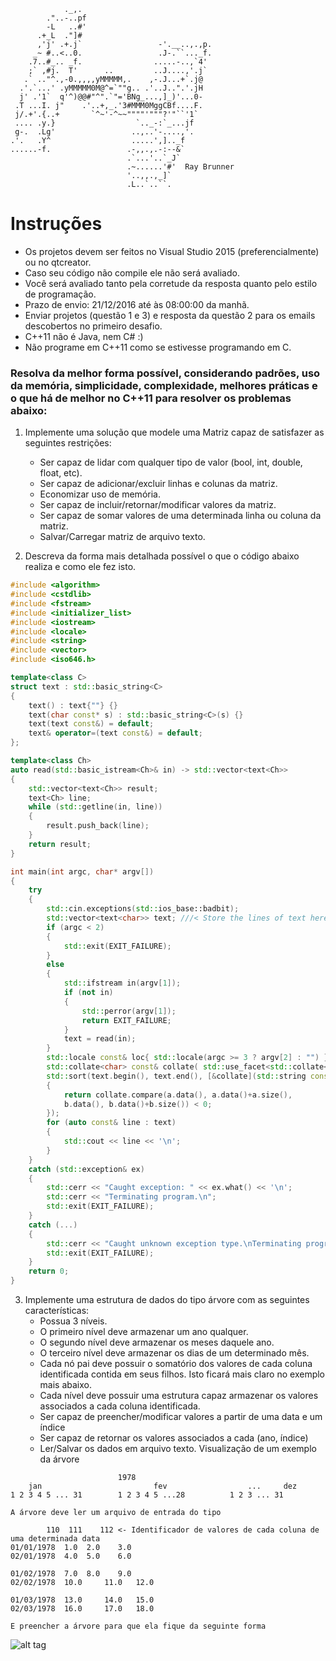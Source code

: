                 ._,.
            ."..-..pf
            -L   ..#'
          .+_L  ."]#
          ,'j' .+.j`                 -'.__..,.,p.
         _~ #..<..0.                 .J-.``..._f.
        .7..#_.. _f.                .....-..,`4'
        ;` ,#j.  T'      ..         ..J....,'.j`
       .` .."^.,-0.,,,,yMMMMM,.    ,-.J...+`.j@
      .'.`...' .yMMMMM0M@^=`""g.. .'..J..".'.jH
      j' .'1`  q'^)@@#"^".`"='BNg_...,]_)'...0-
     .T ...I. j"    .'..+,_.'3#MMM0MggCBf....F.
     j/.+'.{..+       `^~'-^~~""""'"""?'"``'1`
     .... .y.}                  `.._-:`_...jf
     g-.  .Lg'                 ..,..'-....,'.
    .'.   .Y^                  .....',].._f
    ......-f.                 .-,,.,.-:--&`
                              .`...'..`_J`
                              .~......'#'  Ray Brunner
                              '..,,.,_]`
                              .L..`..``.

Instruções
==========
- Os projetos devem ser feitos no Visual Studio 2015 (preferencialmente) ou no qtcreator.
- Caso seu código não compile ele não será avaliado.
- Você será avaliado tanto pela corretude da resposta quanto pelo estilo de programação.
- Prazo de envio: 21/12/2016 até às 08:00:00 da manhã.
- Enviar projetos (questão 1 e 3) e resposta da questão 2 para os emails descobertos no primeiro desafio.
- C++11 não é Java, nem C# :)
- Não programe em C++11 como se estivesse programando em C.

### Resolva da melhor forma possível, considerando padrões, uso da memória, simplicidade, complexidade, melhores práticas e o que há de melhor no C++11 para resolver os problemas abaixo:

1. Implemente uma solução que modele uma Matriz capaz de satisfazer as seguintes restrições:
	* Ser capaz de lidar com qualquer tipo de valor (bool, int, double, float, etc).
	* Ser capaz de adicionar/excluir linhas e colunas da matriz.
	* Economizar uso de memória.
	* Ser capaz de incluir/retornar/modificar valores da matriz.
	* Ser capaz de somar valores de uma determinada linha ou coluna da matriz.
	* Salvar/Carregar matriz de arquivo texto.

2. Descreva da forma mais detalhada possível o que o código abaixo realiza e como ele fez isto.

```C++
#include <algorithm>
#include <cstdlib>
#include <fstream>
#include <initializer_list>
#include <iostream>
#include <locale>
#include <string>
#include <vector>
#include <iso646.h>

template<class C>
struct text : std::basic_string<C>
{
    text() : text{""} {}
    text(char const* s) : std::basic_string<C>(s) {}
    text(text const&) = default;
    text& operator=(text const&) = default;
};

template<class Ch>
auto read(std::basic_istream<Ch>& in) -> std::vector<text<Ch>>
{
    std::vector<text<Ch>> result;
    text<Ch> line;
    while (std::getline(in, line))
    {
        result.push_back(line);
    }
    return result;
}

int main(int argc, char* argv[])
{
    try
    {
        std::cin.exceptions(std::ios_base::badbit);
        std::vector<text<char>> text; ///< Store the lines of text here
        if (argc < 2)
        {
            std::exit(EXIT_FAILURE);
        }
        else
        {
            std::ifstream in(argv[1]);
            if (not in)
            {
                std::perror(argv[1]);
                return EXIT_FAILURE;
            }
            text = read(in);
        }
        std::locale const& loc{ std::locale(argc >= 3 ? argv[2] : "") };
        std::collate<char> const& collate( std::use_facet<std::collate<char>>(loc) );
        std::sort(text.begin(), text.end(), [&collate](std::string const& a, std::string const& b)
        {
            return collate.compare(a.data(), a.data()+a.size(),
            b.data(), b.data()+b.size()) < 0;
        });
        for (auto const& line : text)
        {
            std::cout << line << '\n';
        }
    }
    catch (std::exception& ex)
    {
        std::cerr << "Caught exception: " << ex.what() << '\n';
        std::cerr << "Terminating program.\n";
        std::exit(EXIT_FAILURE);
    }
    catch (...)
    {
        std::cerr << "Caught unknown exception type.\nTerminating program.\n";
        std::exit(EXIT_FAILURE);
    }
    return 0;
}
```

3. Implemente uma estrutura de dados do tipo árvore com as seguintes características:
	* Possua 3 níveis.
	* O primeiro nível deve armazenar um ano qualquer.
	* O segundo nível deve armazenar os meses daquele ano.
	* O terceiro nível deve armazenar os dias de um determinado mês.
	* Cada nó pai deve possuir o somatório dos valores de cada coluna identificada contida em seus filhos. Isto ficará mais claro no exemplo mais abaixo.
	* Cada nível deve possuir uma estrutura capaz armazenar os valores associados a cada coluna identificada.
	* Ser capaz de preencher/modificar valores a partir de uma data e um índice
	* Ser capaz de retornar os valores associados a cada (ano, índice)
	* Ler/Salvar os dados em arquivo texto.	
	Visualização de um exemplo da árvore

```
					    1978
	jan						    fev			         ...	 dez
1 2 3 4 5 ... 31		1 2 3 4 5 ...28		     1 2 3 ... 31
```



	A árvore deve ler um arquivo de entrada do tipo

```
		110	 111	112 <- Identificador de valores de cada coluna de uma determinada data
01/01/1978	1.0	 2.0	3.0
02/01/1978	4.0	 5.0	6.0

01/02/1978	7.0	 8.0	9.0
02/02/1978	10.0     11.0	12.0

01/03/1978	13.0     14.0	15.0
02/03/1978	16.0     17.0	18.0
```

	E preencher a árvore para que ela fique da seguinte forma

![alt tag](https://ibin.co/35ZbfDGP7a23.png)


